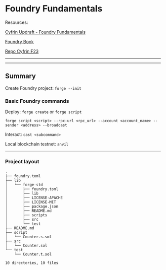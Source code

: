 # Foundry Fundamentals

Resources:

[Cyfrin Updraft - Foundry Fundamentals](https://updraft.cyfrin.io/courses/foundry)

[Foundry Book](http://book.getfoundry.sh/)

[Repo Cyfrin F23](https://github.com/Cyfrin/foundry-full-course-f23)

---
---

## Summary

Create Foundry project: `forge --init`

### Basic Foundry commands

Deploy: `forge create` or `forge script`

`forge script <script> --rpc-url <rpc_url> --account <account_name> --sender <address> --broadcast`

Interact: `cast <subcommand>
`

Local blockchain testnet: `anvil`

---

### Project layout

```
.
├── foundry.toml
├── lib
│   └── forge-std
│       ├── foundry.toml
│       ├── lib
│       ├── LICENSE-APACHE
│       ├── LICENSE-MIT
│       ├── package.json
│       ├── README.md
│       ├── scripts
│       ├── src
│       └── test
├── README.md
├── script
│   └── Counter.s.sol
├── src
│   └── Counter.sol
└── test
    └── Counter.t.sol

10 directories, 10 files
```


